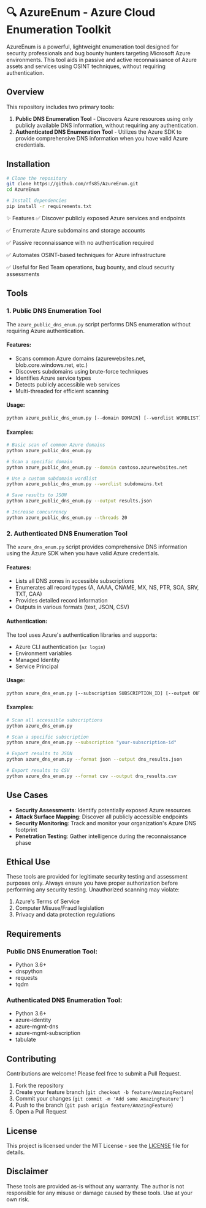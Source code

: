 # 🔍 AzureEnum - Azure Cloud Enumeration Toolkit

AzureEnum is a powerful, lightweight enumeration tool designed for security professionals and bug bounty hunters targeting Microsoft Azure environments. This tool aids in passive and active reconnaissance of Azure assets and services using OSINT techniques, without requiring authentication.
## Overview

This repository includes two primary tools:

1. **Public DNS Enumeration Tool** - Discovers Azure resources using only publicly available DNS information, without requiring any authentication.
2. **Authenticated DNS Enumeration Tool** - Utilizes the Azure SDK to provide comprehensive DNS information when you have valid Azure credentials.

## Installation

```bash
# Clone the repository
git clone https://github.com/rfs85/AzureEnum.git
cd AzureEnum

# Install dependencies
pip install -r requirements.txt
```


✨ Features
✅ Discover publicly exposed Azure services and endpoints

✅ Enumerate Azure subdomains and storage accounts

✅ Passive reconnaissance with no authentication required

✅ Automates OSINT-based techniques for Azure infrastructure

✅ Useful for Red Team operations, bug bounty, and cloud security assessments


## Tools

### 1. Public DNS Enumeration Tool

The `azure_public_dns_enum.py` script performs DNS enumeration without requiring Azure authentication.

#### Features:
- Scans common Azure domains (azurewebsites.net, blob.core.windows.net, etc.)
- Discovers subdomains using brute-force techniques
- Identifies Azure service types
- Detects publicly accessible web services
- Multi-threaded for efficient scanning

#### Usage:
```bash
python azure_public_dns_enum.py [--domain DOMAIN] [--wordlist WORDLIST] [--output OUTPUT_FILE] [--threads THREADS]
```

#### Examples:
```bash
# Basic scan of common Azure domains
python azure_public_dns_enum.py

# Scan a specific domain
python azure_public_dns_enum.py --domain contoso.azurewebsites.net

# Use a custom subdomain wordlist
python azure_public_dns_enum.py --wordlist subdomains.txt

# Save results to JSON
python azure_public_dns_enum.py --output results.json

# Increase concurrency
python azure_public_dns_enum.py --threads 20
```

### 2. Authenticated DNS Enumeration Tool

The `azure_dns_enum.py` script provides comprehensive DNS information using the Azure SDK when you have valid Azure credentials.

#### Features:
- Lists all DNS zones in accessible subscriptions
- Enumerates all record types (A, AAAA, CNAME, MX, NS, PTR, SOA, SRV, TXT, CAA)
- Provides detailed record information
- Outputs in various formats (text, JSON, CSV)

#### Authentication:
The tool uses Azure's authentication libraries and supports:
- Azure CLI authentication (`az login`)
- Environment variables
- Managed Identity
- Service Principal

#### Usage:
```bash
python azure_dns_enum.py [--subscription SUBSCRIPTION_ID] [--output OUTPUT_FILE] [--format {json,csv,text}]
```

#### Examples:
```bash
# Scan all accessible subscriptions
python azure_dns_enum.py

# Scan a specific subscription
python azure_dns_enum.py --subscription "your-subscription-id"

# Export results to JSON
python azure_dns_enum.py --format json --output dns_results.json

# Export results to CSV
python azure_dns_enum.py --format csv --output dns_results.csv
```

## Use Cases

- **Security Assessments**: Identify potentially exposed Azure resources
- **Attack Surface Mapping**: Discover all publicly accessible endpoints
- **Security Monitoring**: Track and monitor your organization's Azure DNS footprint
- **Penetration Testing**: Gather intelligence during the reconnaissance phase

## Ethical Use

These tools are provided for legitimate security testing and assessment purposes only. Always ensure you have proper authorization before performing any security testing. Unauthorized scanning may violate:

1. Azure's Terms of Service
2. Computer Misuse/Fraud legislation
3. Privacy and data protection regulations

## Requirements

### Public DNS Enumeration Tool:
- Python 3.6+
- dnspython
- requests
- tqdm

### Authenticated DNS Enumeration Tool:
- Python 3.6+
- azure-identity
- azure-mgmt-dns
- azure-mgmt-subscription
- tabulate

## Contributing

Contributions are welcome! Please feel free to submit a Pull Request.

1. Fork the repository
2. Create your feature branch (`git checkout -b feature/AmazingFeature`)
3. Commit your changes (`git commit -m 'Add some AmazingFeature'`)
4. Push to the branch (`git push origin feature/AmazingFeature`)
5. Open a Pull Request

## License

This project is licensed under the MIT License - see the [LICENSE](LICENSE) file for details.

## Disclaimer

These tools are provided as-is without any warranty. The author is not responsible for any misuse or damage caused by these tools. Use at your own risk.
